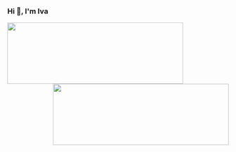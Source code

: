 <h3>Hi 👋, I'm Iva</h3>
<p>
  <img align="left" height="140" width="400" src="https://github-readme-stats.vercel.app/api?username=ivapapac&count_private=true&show_icons=true&theme=dark&hide_border=true&line_height=20&show_owner=true&bg_color=00FFFFFF"/>
  <img align="right" height="140" width="400" src="https://github-readme-stats.vercel.app/api/top-langs/?username=ivapapac&layout=compact&langs_count=3&theme=dark&hide_border=true&bg_color=00FFFFFF"
</p>
